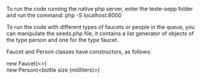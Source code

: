 To run the code running the native php server, enter the teste-sepp folder and run the command: php -S localhost:8000

To run the code with different types of faucets or people in the queue, you can manipulate the seeds.php file, it contains a list generator of objects of the type person and one for the type faucet.

Faucet and Person classes have constructors, as follows:

new Faucet(<<mililiters per second>>)<br>
new Person(<bottle size (mililiters)>)
